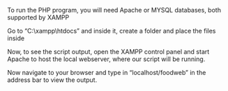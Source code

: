 To run the PHP program, you will need Apache or MYSQL databases, both supported by XAMPP

Go to “C:\xampp\htdocs” and inside it, create a folder and place the files inside

Now, to see the script output, open the XAMPP control panel and start Apache to host the local webserver, where our script will be running.

Now navigate to your browser and type in “localhost/foodweb” in the address bar to view the output.

